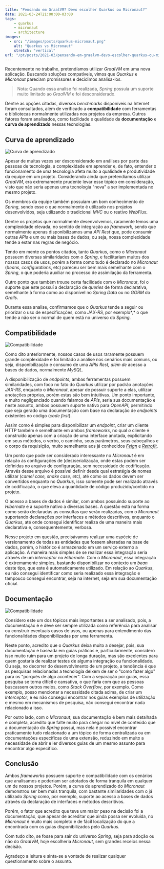 ```yaml
---
title: "Pensando em GraalVM? Devo escolher Quarkus ou Micronaut?"
date: 2021-03-24T21:00:00-03:00
tags:
    - quarkus
    - micronaut
    - architecture
images: 
  - src: "/images/posts/quarkus-micronaut.png"
    alt: "Quarkus vs Micronaut"
    stretch: "vertical"
url: "/pt/posts/2021-03/pensando-em-graalvm-devo-escolher-quarkus-ou-micronaut/"
---
```


Recentemente no trabalho, pretendíamos utilizar *GraalVM* em uma nova aplicação. Buscando soluções compatíveis, vimos que *Quarkus* e *Micronaut* pareciam promissores e decidimos analisa-los. 

> Nota: Quando essa analise foi realizada, *Spring* possuía um suporte muito limitado ao *GraalVM* e foi desconsiderado.

Dentre as opções citadas, diversos *benchmarks* disponíveis na Internet foram consultados, além de verificado a **compatibilidade** com ferramentas e bibliotecas normalmente utilizadas nos projetos da empresa. Outros fatores foram analisados, como facilidade e qualidade da **documentação** e **curva de aprendizado** nessas tecnologias. 

## Curva de aprendizado

![Curva de aprendizado](/images/posts/pexels-energepiccom-313690.jpg#center)

Apesar de muitas vezes ser desconsiderado em análises por parte das pessoas de tecnologia, a complexidade em aprender e, de fato, entender o funcionamento de uma tecnologia afeta muito a qualidade e produtividade da equipe em um projeto. Considerando ainda que pretendíamos utilizar *GraalVM*, era extremamente prudente levar esse tópico em consideração, visto que não seria apenas uma tecnologia "nova" a ser implementada no mesmo projeto.

Os membros da equipe também possuíam um bom conhecimento de *Spring*, sendo esse o que normalmente é utilizado nos projetos desenvolvidos, seja utilizando o tradicional *MVC* ou o reativo *WebFlux*.

Dentre os projetos que normalmente desenvolvemos, raramente temos uma complexidade elevada, no sentido de integração ao *framework*, sendo que normalmente apenas disponibilizamos uma *API Rest* que, pode consumir outras *APIs* e um ou mais bases de dados, ou seja, nossa complexidade tende a estar nas regras de negócio.

Tendo em mente os pontos citados, tanto *Quarkus*, como o *Micronaut* possuem diversas similaridades com o *Spring*, e facilitariam muitos dos nossos casos de usos, porém a forma como tudo é declarado no *Micronaut* (*beans*, *configurations*, etc) pareceu ser bem mais semelhante com o *Spring*, o que poderia auxiliar no processo de assimilação da ferramenta.

Outro ponto que também trouxe certa facilidade com o *Micronaut*, foi o suporte que este possuí a declaração de *queries* de forma declarativa, semelhante à forma como ao disponível no *Spring Data* ou no *GORM* do *Grails.*

Durante essa analise, confirmamos que o *Quarkus* tende a seguir ou priorizar o uso de especificações, como *JAX-RS,* por exemplo*,* o que tende a não ser o normal de quem está no universo do *Spring*.

## Compatibilidade

![Compatibilidade](/images/posts/pexels-castorly-stock-3639031.jpg#center)

Como dito anteriormente, nossos casos de usos raramente possuem grande complexidade e foi limitado a análise nos cenários mais comuns, ou seja, disponibilização e consumo de uma *APIs Rest, além de* acesso a bases de dados, normalmente *MySQL*.

A disponibilização de *endpoints*, ambas ferramentas possuem similaridades, com foco no fato do *Quarkus* utilizar por padrão anotações *JAX-RS*, enquanto o *Micronaut*, apesar de possuir suporte a elas, utilizar anotações próprias, porém estas são bem intuitivas. Um ponto importante, e muito negligenciado quando falamos de *APIs*, seria sua documentação e neste assunto, ambos possuem suporte nativo para *OpenAPI*, permitindo que seja gerado uma documentação com base na declaração de *endpoints* existentes no código (*code first*).

Assim como é simples para disponibilizar um *endpoint*, criar um cliente HTTP também é semelhante em ambos *frameworks*, no qual *o* cliente é construído apenas com a criação de uma interface anotada, explicitando em seus métodos, o verbo, o caminho, seus parâmetros, seus cabeçalhos e o corpo da requisição, muito semelhante aos já conhecidos *[Feign](https://github.com/OpenFeign/feign)* e *[Retrofit](https://square.github.io/retrofit/).*

Um ponto que pode ser considerado interessante no *Micronaut* é em relação às configurações de (des)serialização, onde estas podem ser definidas no arquivo de configuração, sem necessidade de codificação. Através desse arquivo é possível definir desde qual estratégia de nomes utilizar (*camel case, snake case, etc)*, até como os dados devem ser convertidos enquanto no *Quarkus*, isso somente pode ser realizado através de codificação, o que eleva a quantidade de código produzido/contido no projeto.

O acesso a bases de dados é similar, com ambos possuindo suporte ao *Hibernate* e a suporte nativo a diversas bases. A questão está na forma como serão declaradas as consultas que serão realizadas, com o *Micronaut* suportando declarações por interfaces e métodos descritivos, enquanto o *Quarkus*, até onde consegui identificar realiza de uma maneira mais declarativa e, consequentemente, verbosa.

Nesse projeto em questão, precisávamos realizar uma espécie de versionamento de todas as entidades que fossem alteradas na base de dados, porém, o histórico é armazenado em um serviço externo a aplicação. A maneira mais simples de se realizar essa integração seria através de um *interceptor* no *Hibernate.* Com o *Micronaut*, essa integração é extremamente simples, bastando disponibilizar no contexto um *bean* deste tipo, que este é automaticamente utilizado. Em relação ao *Quarkus*, eu não consegui identificar como seria realizado essa integração e tampouco consegui encontrar, seja na internet, seja em sua documentação oficial.

## Documentação

![Compatibilidade](/images/posts/pexels-anastasia-zhenina-93519.jpg#center)

Considero este um dos tópicos mais importantes a ser analisado, pois, a documentação é e deve ser sempre utilizada como referência para analisar ou construir eventuais casos de usos, ou apenas para entendimento das funcionalidades disponibilizadas por uma ferramenta.

Neste ponto, acredito que o *Quarkus* deixa muito a desejar, pois, sua documentação é baseada em guias práticos e, particularmente, considero isso muito ruim para um projeto de longa duração, mas são excelentes para quem gostaria de realizar testes de alguma integração ou funcionalidade. Ou seja, no decorrer do desenvolvimento de um projeto, a tendência é que as pesquisas relacionadas a tecnologia deixem de ser o "como fazer algo" para os "porquês de algo acontecer". Com a separação por guias, essa pesquisa se torna difícil e cansativa, o que faria com que as pessoas buscassem outros meios, como *Stack Overflow*, por exemplo. Como exemplo, posso mencionar a necessidade citada acima, de criar um *Interceptor*, e eu não consegui encontrar nos guias exemplos de utilização e mesmo em mecanismos de pesquisa, não consegui encontrar nada relacionado a isso.

Por outro lado, com o *Micronaut*, sua documentação é bem mais detalhada e completa, acredito que falte muito para chegar no nível de conteúdo que a documentação do *Spring* possui, mas nela é possível encontrar praticamente tudo relacionado a um tópico de forma centralizada ou  em documentações específicas de uma extensão, reduzindo em muito a necessidade de abrir e ler diversos guias de um mesmo assunto para encontrar algo específico.

## Conclusão

Ambos *frameworks* possuem suporte e compatibilidade com os cenários que analisamos e poderiam ser adotados de forma tranquila em qualquer um de nossos projetos. Porém, a curva de aprendizado do *Micronaut* demonstrou ser bem mais tranquila, com bastante similaridades com o já utilizado *Spring* como, por exemplo, suporte ao acesso a bases de dados através da declaração de interfaces e métodos descritivos.

Porém, o fator que acredito que teve um maior peso na decisão foi a documentação, que apesar de acreditar que ainda possa ser evoluída, no *Micronaut* é muito mais completo e de fácil localização do que a encontrada com os guias disponibilizados pelo *Quarkus.*

Com tudo dito, se fosse para sair do universo *Spring*, seja para adoção ou não do *GraalVM*, hoje escolheria *Micronaut*, sem grandes receios nessa decisão.

Agradeço a leitura e sinta-se a vontade de realizar qualquer questionamento sobre o assunto.